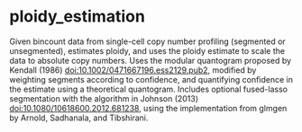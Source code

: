 # ploidy_estimation

Given bincount data from single-cell copy number profiling (segmented or unsegmented), estimates ploidy, and uses the ploidy estimate to scale the data to absolute copy numbers. Uses the modular quantogram proposed by Kendall (1986) <doi:10.1002/0471667196.ess2129.pub2>, modified by weighting segments according to confidence, and quantifying confidence in the estimate using a theoretical quantogram. Includes optional fused-lasso segmentation with the algorithm in Johnson (2013) <doi:10.1080/10618600.2012.681238>, using the implementation from glmgen by Arnold, Sadhanala, and Tibshirani.
